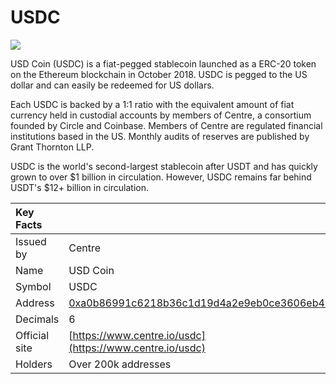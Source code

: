 # USDC

![](../../.gitbook/assets/usdc-coin-bd351fb779%20%281%29.png)

USD Coin \(USDC\) is a fiat-pegged stablecoin launched as a ERC-20 token on the Ethereum blockchain in October 2018. USDC is pegged to the US dollar and can easily be redeemed for US dollars.

Each USDC is backed by a 1:1 ratio with the equivalent amount of fiat currency held in custodial accounts by members of Centre, a consortium founded by Circle and Coinbase. Members of Centre are regulated financial institutions based in the US. Monthly audits of reserves are published by Grant Thornton LLP.

USDC is the world's second-largest stablecoin after USDT and has quickly grown to over $1 billion in circulation. However, USDC remains far behind USDT's $12+ billion in circulation.

| Key Facts     |                                                                                                                     |
|:------------- |:------------------------------------------------------------------------------------------------------------------- |
| Issued by     | Centre                                                                                                              |
| Name          | USD Coin                                                                                                            |
| Symbol        | USDC                                                                                                                |
| Address       | [0xa0b86991c6218b36c1d19d4a2e9eb0ce3606eb48](https://etherscan.io/token/0xa0b86991c6218b36c1d19d4a2e9eb0ce3606eb48) |
| Decimals      | 6                                                                                                                   |
| Official site | [https://www.centre.io/usdc](https://www.centre.io/usdc)                                                            |
| Holders       | Over 200k addresses                                                                                                 |



